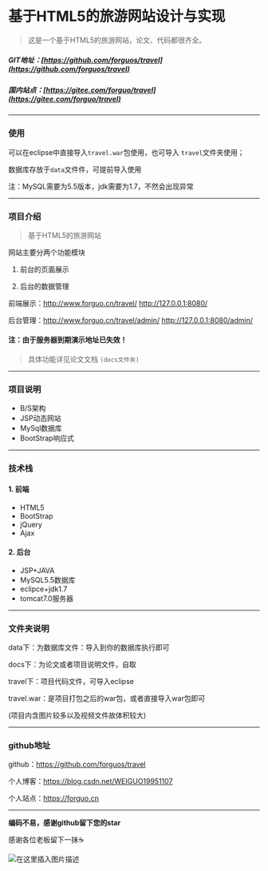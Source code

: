 

# 基于HTML5的旅游网站设计与实现

> 这是一个基于HTML5的旅游网站，论文、代码都很齐全。


##### GIT地址：[https://github.com/forguos/travel](https://github.com/forguos/travel)

##### 国内站点：[https://gitee.com/forguo/travel](https://gitee.com/forguo/travel)

---

### 使用

可以在eclipse中直接导入`travel.war`包使用，也可导入 `travel`文件夹使用；

数据库存放于`data`文件件，可提前导入使用

注：MySQL需要为5.5版本，jdk需要为1.7，不然会出现异常

---

### 项目介绍

> 基于HTML5的旅游网站

网站主要分两个功能模块

1. 前台的页面展示

2. 后台的数据管理


前端展示：http://www.forguo.cn/travel/
        http://127.0.0.1:8080/

后台管理：http://www.forguo.cn/travel/admin/
        http://127.0.0.1:8080/admin/

#### 注：由于服务器到期演示地址已失效！

> 具体功能详见论文文档 `(docs文件夹)`

---
### 项目说明

*  B/S架构
*  JSP动态网站
*  MySql数据库
*  BootStrap响应式
---

### 技术栈

#### 1. 前端 

* HTML5
* BootStrap
* jQuery
* Ajax

#### 2. 后台

* JSP+JAVA
* MySQL5.5数据库
* eclipce+jdk1.7
* tomcat7.0服务器

---

### 文件夹说明

data下：为数据库文件：导入到你的数据库执行即可

docs下：为论文或者项目说明文件，自取

travel下：项目代码文件，可导入eclipse

travel.war：是项目打包之后的war包，或者直接导入war包即可

(项目内含图片较多以及视频文件故体积较大)

---

###  github地址

github：https://github.com/forguos/travel

个人博客：https://blog.csdn.net/WEIGUO19951107

个人站点：https://forguo.cn


---

**编码不易，感谢github留下您的star**


感谢各位老板留下一抹☕️

![在这里插入图片描述](https://img-blog.csdnimg.cn/2020032800390393.png#pic_center)